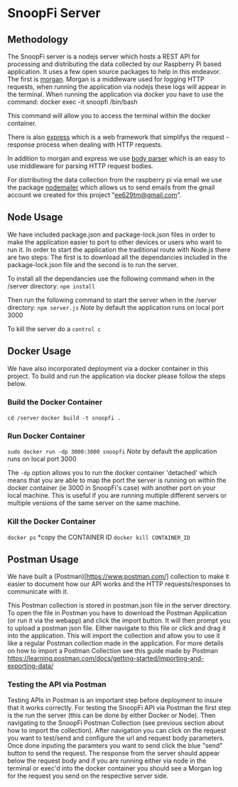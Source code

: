 # SnoopFi Server
## Methodology
The SnoopFi server is a nodejs server which hosts a REST API for processing and distributing the data collected by our Raspberry Pi based application. It uses a few open source packages to help in this endeavor. The first is [morgan](https://www.npmjs.com/package/morgan). Morgan is a middleware used for logging HTTP requests, when running the application via nodejs these logs will appear in the terminal. When running the application via docker you have to use the command:
docker exec -it snoopfi /bin/bash

This command will allow you to access the terminal within the docker container. 

There is also [express](https://www.npmjs.com/package/express) which is a web framework that simplifys the request - response process when dealing with HTTP requests. 

In addition to morgan and express we use [body parser](https://www.npmjs.com/package/body-parser) which is an easy to use middleware for parsing HTTP request bodies. 

For distributing the data collection from the raspberry pi via email we use the package [nodemailer](https://www.npmjs.com/package/nodemailer) which allows us to send emails from the gmail account we created for this project "ee629tm@gmail.com".


## Node Usage
We have included package.json and package-lock.json files in order to make the application easier to port to other devices or users who want to run it. In order to start the application the traditional route with Node.js there are two steps: The first is to download all the dependancies included in the package-lock.json file and the second is to run the server. 

To install all the dependancies use the following command when in the /server directory:
`npm install`

Then run the following command to start the server when in the /server directory:
`npm server.js`
*Note* by default the application runs on local port 3000

To kill the server do a 
`control c`


## Docker Usage
We have also incorporated deployment via a docker container in this project. To build and run the application via docker please follow the steps below. 

### Build the Docker Container
`cd /server`
`docker build -t snoopfi .`

### Run Docker Container
`sudo docker run -dp 3000:3000 snoopfi`
*Note* by default the application runs on local port 3000

The `-dp` option allows you to run the docker container 'detached' which means that you are able to map the port the server is running on within the docker container (ie 3000 in SnoopFi's case) with another port on your local machine. This is useful if you are running multiple different servers or multiple versions of the same server on the same machine.

### Kill the Docker Container
`docker ps`
*copy the CONTAINER ID
`docker kill CONTAINER_ID`

## Postman Usage
We have built a (Postman)[https://www.postman.com/] collection to make it easier to document how our API works and the HTTP requests/responses to communicate with it. 

This Postman collection is stored in postman.json file in the server directory. To open the file in Postman you have to download the Postman Application (or run it via the webapp) and click the import button. It will then prompt you to upload a postman json file. Either navigate to this file or click and drag it into the application. This will import the collection and allow you to use it like a regular Postman collection made in the application. For more details on how to import a Postman Collection see this guide made by Postman https://learning.postman.com/docs/getting-started/importing-and-exporting-data/


### Testing the API via Postman
Testing APIs in Postman is an important step before deployment to insure that it works correctly. For testing the SnoopFi API via Postman the first step is the run the server (this can be done by either Docker or Node). Then navigating to the SnoopFi Postman Collection (see previous section about how to import the collection). After navigation you can click on the request you want to test/send and configure the url and request body parameters. Once done inputing the paramters you want to send click the blue "send" button to send the request. The response from the server should appear below the request body and if you are running either via node in the terminal or exec'd into the docker container you should see a Morgan log for the request you send on the respective server side. 
